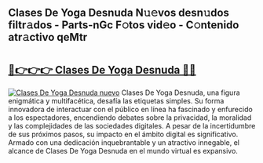 ## Clases De Yoga Desnuda N𝚞𝚎vos desn𝚞dos filtr𝚊dos - Parts-nGc F𝚘tos vid𝚎o - C𝚘ntenido atr𝚊ctivo qeMtr

# <h2><a href="http://mb980ok.tromn.icu/?c=Clases+De+Yoga+Desnuda">🔗👉👉👉 Clases De Yoga Desnuda 🔗🔗</a></h2>

[![Clases De Yoga Desnuda nuevo](https://i.imgur.com/pEAQMta.gif)](http://mb980ok.tromn.icu/?c=Clases+De+Yoga+Desnuda)
Clases De Yoga Desnuda, una figura enigmática y multifacética, desafía las etiquetas simples. Su forma innovadora de interactuar con el público en línea ha fascinado y enfurecido a los espectadores, encendiendo debates sobre la privacidad, la moralidad y las complejidades de las sociedades digitales. A pesar de la incertidumbre de sus próximos pasos, su impacto en el ámbito digital es significativo. Armado con una dedicación inquebrantable y un atractivo innegable, el alcance de Clases De Yoga Desnuda en el mundo virtual es expansivo.
